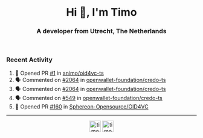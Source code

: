 <h1 align="center">Hi 👋, I'm Timo</h1>
<h3 align="center">A developer from Utrecht, The Netherlands</h3>
<br/>
<!-- https://github.com/rahuldkjain/github-profile-readme-generator --!>

<!--  <p align="left"><img src="https://github-readme-stats.vercel.app/api?username=timoglastra&show_icons=true&count_private=true&" alt="timoglastra" /></p> --!>

<!--
Github language stats
<p align="left"><img src="https://github-readme-stats.vercel.app/api/top-langs/?username=timoglastra&layout=compact" alt="timoglastra" /><p>
-->

<!-- Codestats language stats -->
<!-- <p align="left"><img src="https://codestats-readme.vercel.app/api/top-langs/?username=timoglastra&layout=compact&language_count=12" alt="timoglastra" /><p>    --!>
  
<h3>Recent Activity</h3>

<!--START_SECTION:activity-->
1. 💪 Opened PR [#1](https://github.com/animo/oid4vc-ts/pull/1) in [animo/oid4vc-ts](https://github.com/animo/oid4vc-ts)
2. 🗣 Commented on [#2064](https://github.com/openwallet-foundation/credo-ts/issues/2064#issuecomment-2429479059) in [openwallet-foundation/credo-ts](https://github.com/openwallet-foundation/credo-ts)
3. 🗣 Commented on [#2064](https://github.com/openwallet-foundation/credo-ts/issues/2064#issuecomment-2429382347) in [openwallet-foundation/credo-ts](https://github.com/openwallet-foundation/credo-ts)
4. 🗣 Commented on [#549](https://github.com/openwallet-foundation/credo-ts/issues/549#issuecomment-2415873964) in [openwallet-foundation/credo-ts](https://github.com/openwallet-foundation/credo-ts)
5. 💪 Opened PR [#160](https://github.com/Sphereon-Opensource/OID4VC/pull/160) in [Sphereon-Opensource/OID4VC](https://github.com/Sphereon-Opensource/OID4VC)
<!--END_SECTION:activity-->

---

<p align="center">
<a href="https://twitter.com/timoglastra" target="blank"><img align="center" src="https://cdn.jsdelivr.net/npm/simple-icons@3.0.1/icons/twitter.svg" alt="timoglastra" height="30" width="30" /></a>
<a href="https://linkedin.com/in/timoglastra" target="blank"><img align="center" src="https://cdn.jsdelivr.net/npm/simple-icons@3.0.1/icons/linkedin.svg" alt="timoglastra" height="30" width="30" /></a>
</p>



